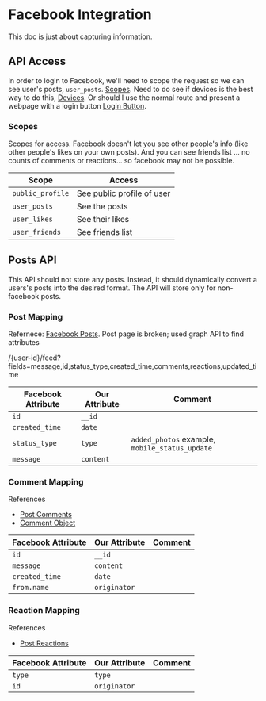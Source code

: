 # Facebook Integration
This doc is just about capturing information.

## API Access
In order to login to Facebook, we'll need to scope the request so we can see user's posts, `user_posts`.
[Scopes](https://developers.facebook.com/docs/permissions/reference#u).
Need to do see if devices is the best way to do this, [Devices](https://developers.facebook.com/docs/facebook-login/for-devices).
Or should I use the normal route and present a webpage with a login button [Login Button](https://developers.facebook.com/docs/facebook-login/web/login-button).

### Scopes
Scopes for access. Facebook doesn't let you see other people's info (like other people's likes on your own posts). And you can see friends list ... no counts of comments or reactions... so facebook may not be possible.

Scope | Access
--- | ---
`public_profile` | See public profile of user
`user_posts` | See the posts
`user_likes` | See their likes
`user_friends` | See friends list

## Posts API
This API should not store any posts. Instead, it should dynamically convert a users's posts into the desired format.
The API will store only for non-facebook posts. 

### Post Mapping
Refernece: [Facebook Posts](https://developers.facebook.com/docs/graph-api/reference/post/).
Post page is broken; used graph API to find attributes

/{user-id}/feed?fields=message,id,status_type,created_time,comments,reactions,updated_time

Facebook Attribute | Our Attribute | Comment
--- | --- | ---
`id` | `__id` | 
`created_time` | `date` | 
`status_type` | `type` | `added_photos` example, `mobile_status_update`
`message` | `content` |

### Comment Mapping
References
- [Post Comments](https://developers.facebook.com/docs/graph-api/reference/post/comments/)
- [Comment Object](https://developers.facebook.com/docs/graph-api/reference/v12.0/comment)

Facebook Attribute | Our Attribute | Comment
--- | --- | ---
`id` | `__id` | 
`message` | `content` |
`created_time` | `date` |
`from.name` | `originator` | 

### Reaction Mapping
References
- [Post Reactions](https://developers.facebook.com/docs/graph-api/reference/post/reactions/)

Facebook Attribute | Our Attribute | Comment
--- | --- | ---
`type` | `type` | 
`id` | `originator` | 
